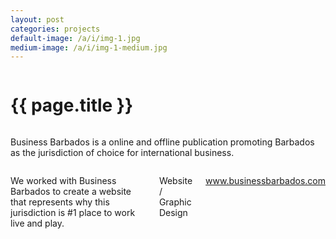 ```yaml
---
layout: post
categories: projects
default-image: /a/i/img-1.jpg
medium-image: /a/i/img-1-medium.jpg
---
```

<div class="row">

  <div class="small-12 columns">
    <h1 class="project-title text-center">{{ page.title }}</h1>
  </div>

  <div class="small-12 medium-6 columns">
    <p class="lead">Business Barbados is a online and offline publication promoting Barbados as the jurisdiction of choice for international business.</p>
  </div>

  <div class="small-12 medium-6 columns">
    <p>We worked with Business Barbados to create a website that represents why this jurisdiction is #1 place to work live and play.</p>
    <p class="head-font">Website / Graphic Design</p>
    <p class="head-font"><a href="http://www.businessbarbados.com">www.businessbarbados.com</a></p>
  </div>

  <div class="small-12 columns">
    <p><img data-interchange="[{{ site.url }}/a/i/tdc-1-450.jpg, (default)], [{{ site.url }}/a/i/tdc-1-970.jpg, (medium)]"></p>
    <p><img data-interchange="[{{ site.url }}/a/i/tdc-2-450.jpg, (default)], [{{ site.url }}/a/i/tdc-2-970.jpg, (medium)]"></p>
    <p><img data-interchange="[{{ site.url }}/a/i/tdc-3-450.jpg, (default)], [{{ site.url }}/a/i/tdc-3-970.jpg, (medium)]"></p>
  </div>

</div>
